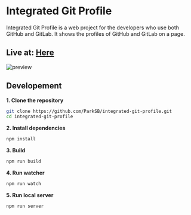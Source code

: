 # Integrated Git Profile
Integrated Git Profile is a web project for the developers who use both GitHub and GitLab. It shows the profiles of GitHub and GitLab on a page.

## Live at: [Here](https://parksb.github.io/integrated-git-profile/)
![preview](https://i.imgur.com/ZQv1zx4.png)

## Developement
**1. Clone the repository**
```bash
git clone https://github.com/ParkSB/integrated-git-profile.git
cd integrated-git-profile
```

**2. Install dependencies**
```bash
npm install
```

**3. Build**
```bash
npm run build
```

**4. Run watcher**
```bash
npm run watch
```

**5. Run local server**
```bash
npm run server
```
